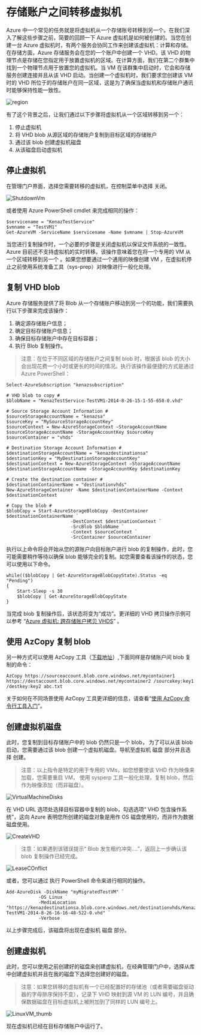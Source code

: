 # 存储账户之间转移虚拟机 #

Azure 中一个常见的任务就是将虚拟机从一个存储账号转移到另一个。在我们深入了解这些步骤之前，简要的回顾一下 Azure 虚拟机是如何被创建的。当您在创建一台 Azure 虚拟机时，有两个服务会协同工作来创建该虚拟机：计算和存储。在存储方面，Azure 存储服务会在您的一个账户中创建一个 VHD。该 VHD 的物理节点是存储在您指定用于放置虚拟机的区域。在计算方面，我们在第二个群集中找到一个物理节点用于放置您的虚拟机。当 VM 在该群集中启动时，它会和存储服务创建连接并且从该 VHD 启动。当创建一个虚拟机时，我们要求您创建该 VM 时的 VHD 所位于的存储账户在同一区域，这是为了确保当虚拟机和存储账户通讯时能够保持性能一致性。

![region](./media/aog-virtual-machines-migrate-azure-virtual-machines-between-storage-accounts/region.png)

有了这个背景之后，让我们通过以下步骤将虚拟机从一个区域转移到另一个：

1. 停止虚拟机
2. 将 VHD blob 从源区域的存储账户复制到目标区域的存储账户
3. 通过该 blob 创建虚拟机磁盘
4. 从该磁盘启动虚拟机


## 停止虚拟机 ##

在管理门户界面，选择您需要转移的虚拟机，在控制菜单中选择 关闭。

![ShutdownVm](./media/aog-virtual-machines-migrate-azure-virtual-machines-between-storage-accounts/ShutdownVm.png)

或者使用 Azure PowerShell cmdlet 来完成相同的操作：

	$servicename = "KenazTestService"
	$vmname = "TestVM1"
	Get-AzureVM -ServiceName $servicename -Name $vmname | Stop-AzureVM

当您进行复制操作时，一个必要的步骤是关闭虚拟机以保证文件系统的一致性。Azure 目前还不支持虚拟机的实时转移。该操作意味着您在将一个专用的 VM 从一个区域转移到另一个 。如果您想要通过一个通用的映像创建 VM ，在虚拟机停止之前使用系统准备工具（sys-prep）对映像进行一般化处理。 

## 复制 VHD blob ##

Azure 存储服务提供了将 Blob 从一个存储账户移动到另一个的功能，我们需要执行以下步骤来完成该操作：

1. 确定源存储账户信息；
2. 确定目标存储账户信息；
3. 确保目标存储账户中存在目标容器；
4. 执行 Blob 复制操作。

>注意：在位于不同区域的存储账户之间复制 blob 时，根据该 blob 的大小会出现花费一个小时或更长的时间的情况。执行该操作最便捷的方式是通过 Azure PowerShell： 


	Select-AzureSubscription "kenazsubscription" 
	
	# VHD blob to copy #
	$blobName = "KenazTestService-TestVM1-2014-8-26-15-1-55-658-0.vhd" 
	
	# Source Storage Account Information #
	$sourceStorageAccountName = "kenazsa"
	$sourceKey = "MySourceStorageAccountKey"
	$sourceContext = New-AzureStorageContext –StorageAccountName $sourceStorageAccountName -StorageAccountKey $sourceKey  
	$sourceContainer = "vhds"
	
	# Destination Storage Account Information #
	$destinationStorageAccountName = "kenazdestinationsa"
	$destinationKey = "MyDestinationStorageAccountKey"
	$destinationContext = New-AzureStorageContext –StorageAccountName $destinationStorageAccountName -StorageAccountKey $destinationKey  
	
	# Create the destination container #
	$destinationContainerName = "destinationvhds"
	New-AzureStorageContainer -Name $destinationContainerName -Context $destinationContext 
	
	# Copy the blob # 
	$blobCopy = Start-AzureStorageBlobCopy -DestContainer $destinationContainerName `
	                        -DestContext $destinationContext `
	                        -SrcBlob $blobName `
	                        -Context $sourceContext `
	                        -SrcContainer $sourceContainer


执行以上命令将会开始从您的源账户向目标账户进行 blob 的复制操作，此时，您可能需要稍作等待以确保 blob 能够完全的复制。如您需要查看该操作的状态，您可以使用以下命令。

	while(($blobCopy | Get-AzureStorageBlobCopyState).Status -eq "Pending")
	{
	    Start-Sleep -s 30
	    $blobCopy | Get-AzureStorageBlobCopyState
	}

当完成 blob 复制操作后，该状态将变为“成功”。更详细的 VHD 拷贝操作示例可以参考  “[Azure 虚拟机: 跨存储账户拷贝 VHDS](https://gallery.technet.microsoft.com/scriptcenter/Azure-Virtual-Machine-Copy-1041199c)” 。

## 使用 AzCopy 复制 blob ##

另一种方式可以使用 AzCopy 工具（[下载地址](http://aka.ms/downloadazcopy)）,下面同样是存储账户间 blob 复制的命令：

	AzCopy https://sourceaccount.blob.core.windows.net/mycontainer1 https://destaccount.blob.core.windows.net/mycontainer2 /sourcekey:key1 /destkey:key2 abc.txt

关于如何在不同场景使用 AzCopy 工具更详细的信息，请查看“[使用 AzCopy 命令行工具入门](/documentation/articles/storage-use-azcopy/)”。

## 创建虚拟机磁盘 ##

此时，您复制到目标存储账户中的 blob 仍然只是一个 blob， 为了可以从该 blob 启动，您需要通过该 blob 创建一个虚拟机磁盘。导航至虚拟机 磁盘 部分并且选择 创建。

>注意：以上指令是特定的用于专用的 VMs，如您想要使该 VHD 作为映像来加载，您需要重启 VM， 使用 sysperp 工具一般化处理，复制 blob，然后作为映像添加（而非磁盘）。


![VirtualMachineDisks](./media/aog-virtual-machines-migrate-azure-virtual-machines-between-storage-accounts/VirtualMachineDisks.png)

在 VHD URL 选项处选择目标容器中复制的 blob，勾选选项“ VHD 包含操作系统”，这向 Azure 表明您所创建的磁盘对象是用作 OS 磁盘使用的，而非作为数据磁盘使用。

![CreateVHD](./media/aog-virtual-machines-migrate-azure-virtual-machines-between-storage-accounts/CreateVHD.png)

>注意：如果遇到该错误提示“ Blob 发生租约冲突….”，返回上一步确认该 blob 复制操作已经完成。

![LeaseCOnflict](./media/aog-virtual-machines-migrate-azure-virtual-machines-between-storage-accounts/LeaseCOnflict.png)

或者，您可以通过 执行 PowerShell 命令来进行相同的操作。

	Add-AzureDisk -DiskName "myMigratedTestVM" `
	            -OS Linux `
	            -MediaLocation "https://kenazdestinationsa.blob.core.windows.net/destinationvhds/KenazTestService-TestVM1-2014-8-26-16-16-48-522-0.vhd" `
	            -Verbose

以上步骤完成后，该磁盘将出现在虚拟机 磁盘 部分。

## 创建虚拟机 ##

此时，您可以使用之前创建好的磁盘来创建虚拟机，在经典管理门户中，选择从库中创建虚拟机并且在我的磁盘下选择您创建好的磁盘。

>注意：如果您转移的虚拟机有一个已经配置好的存储池（或者需要磁盘驱动器的字母排序保持不变），记录下 VHD 映射到源 VM 的 LUN 编号，并且确保数据磁盘在目标虚拟机上被附加到了同样的 LUN 编号上。


![LinuxVM_thumb](./media/aog-virtual-machines-migrate-azure-virtual-machines-between-storage-accounts/LinuxVM_thumb.png)

现在虚拟机已经在目标存储账户中运行了。

